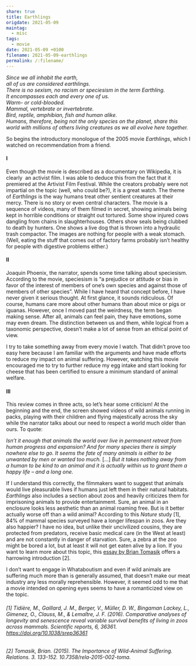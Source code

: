 ```yaml
---
share: true
title: Earthlings
origdate: 2021-05-09
maintag:
  - misc
tags:
  - movie
date: 2021-05-09 +0100
filename: 2021-05-09-earthlings
permalink: /:filename/
---
```

_Since we all inhabit the earth,  
all of us are considered earthlings.  
There is no sexism, no racism or speciesism in the term Earthling.  
It encompasses each and every one of us.  
Warm- or cold-blooded.  
Mammal, vertebrate or invertebrate.  
Bird, reptile, amphibian, fish and human alike.  
Humans, therefore, being not the only species on the planet, share this world with millions of others living creatures as we all evolve here together._

So begins the introductory monologue of the 2005 movie _Earthlings_, which I watched on recommendation from a friend.

#### I

Even though the movie is described as a documentary on Wikipedia, it is clearly  an activist film. I was able to deduce this from the fact that it premiered at the Artivist Film Festival. While the creators probably were not impartial on the topic (well, who could be?), it is a great watch. The theme of _Earthlings_ is the way humans treat other sentient creatures at their mercy. There is no story or even central characters. The movie is a sequence of videos, many of them filmed in secret, showing animals being kept in horrible conditions or straight out tortured. Some show injured cows dangling from chains in slaughterhouses. Others show seals being clubbed to death by hunters. One shows a live dog that is thrown into a hydraulic trash compactor. The images are nothing for people with a weak stomach. (Well, eating the stuff that comes out of factory farms probably isn’t healthy for people with digestive problems either.)

#### II

Joaquin Phoenix, the narrator, spends some time talking about speciesism. According to the movie, speciesism is “a prejudice or attitude or bias in favor of the interest of members of one’s own species and against those of members of other species”. While I have heard that concept before, I have never given it serious thought. At first glance, it sounds ridiculous. Of course, humans care more about other humans than about mice or pigs or iguanas. However, once I moved past the weirdness, the term began making sense. After all, animals can feel pain, they have emotions, some may even dream. The distinction between us and them, while logical from a taxonomic perspective, doesn’t make a lot of sense from an ethical point of view.

I try to take something away from every movie I watch. That didn’t prove too easy here because I am familiar with the arguments and have made efforts to reduce my impact on animal suffering. However, watching this movie encouraged me to try to further reduce my egg intake and start looking for cheese that has been certified to ensure a minimum standard of animal welfare.

#### III

This review comes in three acts, so let’s hear some criticism! At the beginning and the end, the screen showed videos of wild animals running in packs, playing with their children and flying majestically across the sky while the narrator talks about our need to respect a world much older than ours. To quote:

_Isn’t it enough that animals the world over live in permanent retreat from human progress and expansion? And for many species there is simply nowhere else to go. It seems the fate of many animals is either to be unwanted by men or wanted too much._ […] _But it takes nothing away from a human to be kind to an animal and it is actually within us to grant them a happy life – and a long one._

If I understand this correctly, the filmmakers want to suggest that animals would live pleasurable lives if humans just left them in their natural habitats. _Earthlings_ also includes a section about zoos and heavily criticizes them for imprisoning animals to provide entertainment. Sure, an animal in an enclosure looks less aesthetic than an animal roaming free. But is it better actually worse off than a wild animal? According to this _Nature_ study [1], 84% of mammal species surveyed have a longer lifespan in zoos. Are they also happier? I have no idea, but unlike their uncivilized cousins, they are protected from predators, receive basic medical care (in the West at least) and are not constantly in danger of starvation. Sure, a zebra at the zoo might be bored a lot, but at least it will not get eaten alive by a lion. If you want to learn more about this topic, this [essay by Brian Tomasik](https://longtermrisk.org/the-importance-of-wild-animal-suffering/) offers a harrowing introduction [2].

I don’t want to engage in Whataboutism and even if wild animals are suffering much more than is generally assumed, that doesn’t make our meat industry any less morally reprehensible. However, it seemed odd to me that a movie intended on opening eyes seems to have a romanticized view on the topic.

###### [1] Tidière, M., Gaillard, J. M., Berger, V., Müller, D. W., Bingaman Lackey, L., Gimenez, O., Clauss, M., & Lemaître, J. F. (2016). Comparative analyses of longevity and senescence reveal variable survival benefits of living in zoos across mammals. _Scientific reports_, _6_, 36361. https://doi.org/10.1038/srep36361

###### [2] Tomasik, Brian. (2015). The Importance of Wild-Animal Suffering. Relations. 3. 133-152. 10.7358/rela-2015-002-toma.
